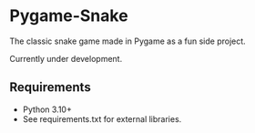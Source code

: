 # Pygame-Snake
The classic snake game made in Pygame as a fun side project.

Currently under development.

## Requirements
- Python 3.10+
- See requirements.txt for external libraries.
